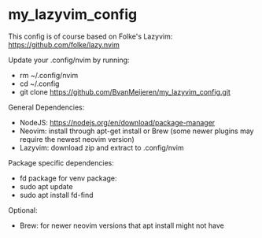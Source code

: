 # my_lazyvim_config

This config is of course based on Folke's Lazyvim: https://github.com/folke/lazy.nvim

Update your .config/nvim by running:
- rm ~/.config/nvim
- cd ~/.config
- git clone https://github.com/BvanMeijeren/my_lazyvim_config.git


General Dependencies:
- NodeJS: https://nodejs.org/en/download/package-manager
- Neovim: install through apt-get install or Brew (some newer plugins may require the newest neovim version)
- Lazyvim: download zip and extract to .config/nvim

Package specific dependencies:
- fd package for venv package:
-   sudo apt update
-   sudo apt install fd-find


Optional:
- Brew: for newer neovim versions that apt install might not have
